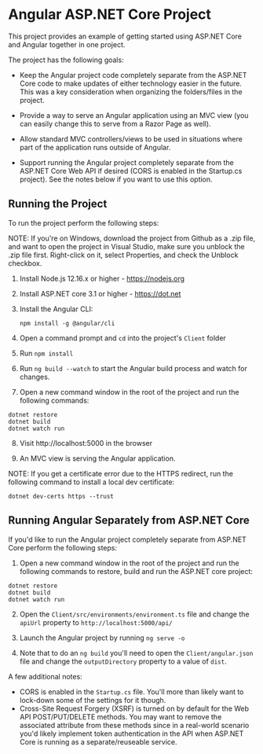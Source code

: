 # Angular ASP.NET Core Project

This project provides an example of getting started using 
ASP.NET Core and Angular together in one project.

The project has the following goals:

* Keep the Angular project code completely separate from the ASP.NET Core code to make updates of either technology easier in the future. This was a key consideration when organizing the folders/files in the project.

* Provide a way to serve an Angular application using an MVC view (you can easily change this to serve from a Razor Page as well).

* Allow standard MVC controllers/views to be used in situations where part of the application runs outside of Angular.

* Support running the Angular project completely separate from the ASP.NET Core Web API if desired (CORS is enabled in the Startup.cs project). See the notes below if you want to use this option.

## Running the Project

To run the project perform the following steps:

NOTE: If you're on Windows, download the project from Github as a .zip file, and want to open the project in Visual Studio, make sure you unblock the .zip file first. Right-click on it, select Properties, and check the Unblock checkbox.

1. Install Node.js 12.16.x or higher - https://nodejs.org

2. Install ASP.NET core 3.1 or higher - https://dot.net

3. Install the Angular CLI:

    `npm install -g @angular/cli`

4. Open a command prompt and `cd` into the project's `Client` folder

5. Run `npm install`

6. Run `ng build --watch` to start the Angular build process and watch for changes. 

7. Open a new command window in the root of the project and run the following commands:

```
dotnet restore
dotnet build
dotnet watch run
```

8. Visit http://localhost:5000 in the browser

9. An MVC view is serving the Angular application.

NOTE: If you get a certificate error due to the HTTPS redirect, run the following command to install a local dev certificate:

`dotnet dev-certs https --trust`

## Running Angular Separately from ASP.NET Core

If you'd like to run the Angular project completely separate from ASP.NET Core perform the following steps:

1. Open a new command window in the root of the project and run the following commands to restore, build and run the ASP.NET core project:

```
dotnet restore
dotnet build
dotnet watch run
``` 

2. Open the `Client/src/environments/environment.ts` file and change the `apiUrl` property to `http://localhost:5000/api/`

3. Launch the Angular project by running `ng serve -o`

4. Note that to do an `ng build` you'll need to open the `Client/angular.json` file and change the `outputDirectory` property to a value of `dist`.

A few additional notes:

* CORS is enabled in the `Startup.cs` file. You'll more than likely want to lock-down some of the settings for it though.
* Cross-Site Request Forgery (XSRF) is turned on by default for the Web API POST/PUT/DELETE methods. You may want to remove the associated attribute from these methods since in a real-world scenario you'd likely implement token authentication
in the API when ASP.NET Core is running as a separate/reuseable service.


